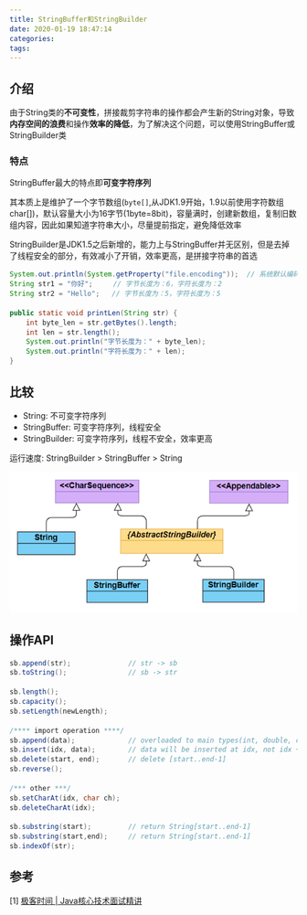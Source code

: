 ```yaml
---
title: StringBuffer和StringBuilder
date: 2020-01-19 18:47:14
categories: 
tags:
---
```

## 介绍
由于String类的**不可变性**，拼接裁剪字符串的操作都会产生新的String对象，导致**内存空间的浪费**和操作**效率的降低**，为了解决这个问题，可以使用StringBuffer或StringBuilder类

### 特点
StringBuffer最大的特点即**可变字符序列**

其本质上是维护了一个字节数组(`byte[]`,从JDK1.9开始，1.9以前使用字符数组char[])，默认容量大小为16字节(1byte=8bit)，容量满时，创建新数组，复制旧数组内容，因此如果知道字符串大小，尽量提前指定，避免降低效率

StringBuilder是JDK1.5之后新增的，能力上与StringBuffer并无区别，但是去掉了线程安全的部分，有效减小了开销，效率更高，是拼接字符串的首选

```java
System.out.println(System.getProperty("file.encoding"));  // 系统默认编码方式：UTF-8
String str1 = "你好";     // 字节长度为：6，字符长度为：2
String str2 = "Hello";   // 字节长度为：5，字符长度为：5

public static void printLen(String str) {
    int byte_len = str.getBytes().length;
    int len = str.length();
    System.out.println("字节长度为：" + byte_len);
    System.out.println("字符长度为：" + len);
} 
```

## 比较
- String: 不可变字符序列
- StringBuffer: 可变字符序列，线程安全
- StringBuilder: 可变字符序列，线程不安全，效率更高

运行速度: StringBuilder > StringBuffer > String

<div align=center>
 
![类关系](/img/Java/StringBufferAndStringBuilder.png)

</div>

## 操作API
```java
sb.append(str);              // str -> sb
sb.toString();               // sb -> str

sb.length();
sb.capacity();
sb.setLength(newLength);

/**** import operation ****/
sb.append(data);             // overloaded to main types(int, double, char, char[])
sb.insert(idx, data);        // data will be inserted at idx, not idx + 1
sb.delete(start, end);       // delete [start..end-1]
sb.reverse();

/*** other ***/
sb.setCharAt​(idx, char ch);
sb.deleteCharAt(idx);

sb.substring(start);         // return String[start..end-1]
sb.substring(start,end);     // return String[start..end-1]
sb.indexOf(str);
```

## 参考
[1] [极客时间 | Java核心技术面试精讲](https://time.geekbang.org/column/article/7349)